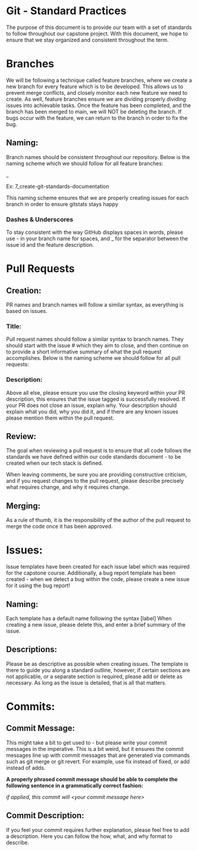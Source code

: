 # Git - Standard Practices
The purpose of this document is to provide our team with a set of standards to follow throughout our capstone project.
With this document, we hope to ensure that we stay organized and consistent throughout the term.

# Branches

We will be following a technique called feature branches, where we create a new branch for every feature which is to be
developed. This allows us to prevent merge conflicts, and closely monitor each new feature we need to create. As well,
feature branches ensure we are dividing properly dividing issues into achievable tasks. Once the feature has been 
completed, and the branch has been merged to main, we will NOT be deleting the branch. If bugs occur with the feature, 
we can return to the branch in order to fix the bug. 

## Naming:
Branch names should be consistent throughout our repository. Below is the naming scheme which we should follow for all 
feature branches: 

<issue-id>_<brief-feature-description>

Ex: 7_create-git-standards-documentation

This naming scheme ensures that we are properly creating issues for each branch in order to ensure gitstats stays happy

### Dashes & Underscores
To stay consistent with the way GitHub displays spaces in words, please use - in your branch name for spaces, and _ for
the separator between the issue id and the feature description. 

# Pull Requests

## Creation:
PR names and branch names will follow a similar syntax, as everything is based on issues.
### Title:
Pull request names should follow a similar syntax to branch names. They should start with the issue # which they aim to 
close, and then continue on to provide a short informative summary of what the pull request accomplishes. Below is the
naming scheme we should follow for all pull requests: 
<issue-id> <short PR summary>
### Description:
Above all else, please ensure you use the closing keyword within your PR description, this ensures that the issue tagged 
is successfully resolved. If your PR does not close an issue, explain why. Your description should explain what you did,
why you did it, and if there are any known issues please mention them within the pull request.

## Review:
The goal when reviewing a pull request is to ensure that all code follows the standards we have defined within our code
standards document - to be created when our tech stack is defined.

When leaving comments, be sure you are providing constructive criticism, and if you request changes to the pull request,
please describe precisely what requires change, and why it requires change.

## Merging:
As a rule of thumb, it is the responsibility of the author of the pull request to merge the code once it has been 
approved.

# Issues:

Issue templates have been created for each issue label which was required for the capstone course. Additionally, a bug 
report template has been created - when we detect a bug within the code, please create a new issue for it using the bug
report!

## Naming: 

Each template has a default name following the syntax [label] When creating a new issue, please delete this, and enter 
a brief summary of the issue. 

## Descriptions: 

Please be as descriptive as possible when creating issues. The template is there to guide you along a standard outline,
however, if certain sections are not applicable, or a separate section is required, please add or delete as necessary.
As long as the issue is detailed, that is all that matters.



# Commits:

## Commit Message:
This might take a bit to get used to - but please write your commit messages in the imperative. This is a bit weird, but
it ensures the commit messages line up with commit messages that are generated via commands such as git merge or git 
revert. For example, use fix instead of fixed, or add instead of adds. 

**A properly phrased commit message should be able to complete the following sentence in a grammatically correct 
fashion:**

*if applied, this commit will \<your commit message here>*

## Commit Description:

If you feel your commit requires further explanation, please feel free to add a description. Here you can follow the 
how, what, and why format to describe.